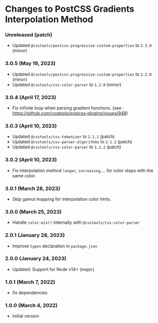 # Changes to PostCSS Gradients Interpolation Method

### Unreleased (patch)

- Updated `@csstools/postcss-progressive-custom-properties` to `2.3.0` (minor)


### 3.0.5 (May 19, 2023)

- Updated `@csstools/postcss-progressive-custom-properties` to `2.2.0` (minor)
- Updated `@csstools/css-color-parser` to `1.2.0` (minor)



### 3.0.4 (April 17, 2023)

- Fix infinite loop when parsing gradient functions. (see : https://github.com/csstools/postcss-plugins/issues/948)

### 3.0.3 (April 10, 2023)

- Updated `@csstools/css-tokenizer` to `2.1.1` (patch)
- Updated `@csstools/css-parser-algorithms` to `2.1.1` (patch)
- Updated `@csstools/css-color-parser` to `1.1.2` (patch)

### 3.0.2 (April 10, 2023)

- Fix interpolation method `longer`, `increasing`,... for color stops with the same color.

### 3.0.1 (March 28, 2023)

- Skip gamut mapping for interpolation color hints.

### 3.0.0 (March 25, 2023)

- Handle `color-mix()` internally with `@csstools/css-color-parser`

### 2.0.1 (January 28, 2023)

- Improve `types` declaration in `package.json`

### 2.0.0 (January 24, 2023)

- Updated: Support for Node v14+ (major).

### 1.0.1 (March 7, 2022)

- fix dependencies

### 1.0.0 (March 4, 2022)

- Initial version
